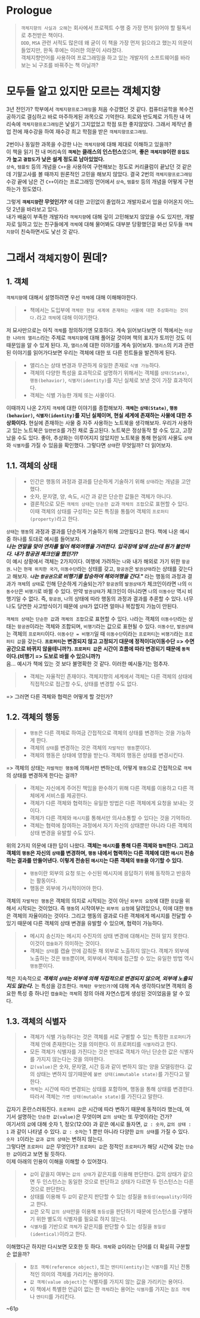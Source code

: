 # Prologue  
  
> `객체지향의 사실과 오해`는 회사에서 프로젝트 수행 중 가장 먼저 읽어야 할 필독서로 추천받은 책이다.  
> `DDD`, `MSA` 관련 서적도 많은데 왜 굳이 이 책을 가장 먼저 읽으라고 했는지 의문이 들었지만, 완독 후에는 이러한 의문이 사라졌다.  
> 객체지향언어를 사용하여 프로그래밍을 하고 있는 개발자의 소프트웨어를 바라보는 뇌 구조를 바꿔주는 책 아닐까?  
  
# 모두들 알고 있지만 모르는 객체지향  
3년 전인가? 학부에서 `객체지향프로그래밍`을 처음 수강했던 것 같다. 컴퓨터공학을 복수전공하기로 결심하고 바로 마주하게된 과목으로 기억한다. 회로와 반도체로 가득찬 내 머리속에 `객체지향프로그래밍`은 낯설기 그지없었고 학점 또한 좋지않았다. 그래서 제작년 졸업 전에 재수강을 하여 재수강 최고 학점을 받은 `객체지향프로그래밍`.  
  
2번이나 동일한 과목을 수강한 나는 `객체지향`에 대해 제대로 이해하고 있을까?  
이 책을 읽기 전 내 머리속의 **`객체`는 클래스의 인스턴스**였으며, **좋은 `객체지향`이란 `응집도`가 높고 `결합도`가 낮은 설계 정도로 남아있었다.**  
`상속`, `템플릿` 등의 개념을 `C++`을 사용하여 구현해보는 정도로 커리큘럼이 끝났던 것 같은데 기말고사를 볼 때까지 원론적인 고민을 해보지 않았다. 결국 2번의 `객체지향프로그래밍` 수강 끝에 남은 건 `C++`이라는 프로그래밍 언어에서 `상속`, `템플릿` 등의 개념을 어떻게 구현하는가 정도였다.  
  
그렇게 **`객체지향`란 무엇인가?** 에 대한 고민없이 졸업하고 개발자로서 업을 이어온지 어느덧 2년을 바라보고 있다.   
내가 배움이 부족한 개발자라 `객체지향`에 대해 깊이 고민해보지 않았을 수도 있지만, 개발자로 일하고 있는 친구들에게 `객체`에 대해 물어봐도 대부분 당황했던걸 봐선 모두들 `객체지향`이 친숙하면서도 낯선 것 같다.  
  
# 그래서 `객체지향`이 뭔데?  
## 1. 객체  
`객체지향`에 대해서 설명하려면 우선 `객체`에 대해 이해해야한다.  
  
> - 책에서는 도입부에 `객체란 현실 세계에 존재하는 사물에 대한 추상화라는 것이다.`라고 `객체`에 대해 이야기한다.
  
저 묘사만으로는 아직 `객체`를 정의하기엔 모호하다. 계속 읽어보다보면 이 책에서는 `이상한 나라의 앨리스`라는 주제로 `객체지향`에 대해 풀어갈 것이며 책의 표지가 토끼인 것도 이 때문임을 알 수 있게 된다. 자, `앨리스`에 대한 이야기를 계속 읽어보자. `앨리스`의 키과 관련된 이야기를 읽어가다보면 우리는 객체에 대한 또 다른 힌트들을 발견하게 된다.  
  
> - 앨리스는 상태 변경과 무관하게 유일한 존재로 `식별 가능`하다.  
> - 객체의 다양한 특성을 효과적으로 설명하기 위해서는 객체를 `상태(State)`, `행동(behavior)`, `식별자(identity)`를 지닌 실체로 보낸 것이 가장 효과적이다.  
> - 객체는 식별 가능한 개체 또는 사물이다.  
  
이때까지 나온 2가지 `객체`에 대한 이야기를 종합해보자. **`객체`는 `상태(State)`, `행동(behavior)`, `식별자(identity)`를 지닌 실체이며, 현실 세계에 존재하는 사물에 대한 추상화이다.** 현실에 존재하는 사물 중 자주 사용하는 노트북을 생각해보자. 우리가 사용하고 있는 노트북은 `일련번호`를 가진 채로 출고된다. 노트북은 정상동작 할 수도 있고, 고장났을 수도 있다. 
좋아, 추상화는 이루어지지 않았지만 노트북을 통해 현실의 사물도 `상태`와 `식별자`를 가질 수 있음을 확인했다. 그렇다면 `상태`란 무엇일까? 더 읽어보자.  
  
## 1.1. 객체의 상태   
> - 인간은 행동의 과정과 결과를 단순하게 기술하기 위해 `상태`라는 개념을 고안했다.  
> - 숫자, 문자열, 양, 속도, 시간 과 같은 단순한 값들은 객체가 아니다.  
> - 결론적으로 모든 `객체의 상태`는 `단순한 값`과 `객체의 조합`으로 표현할 수 있다. 이때 객체의 상태를 구성하는 모든 특징을 통틀어 객체의 `프로퍼티(property)`라고 한다.  
  
`상태`는 `행동`의 과정과 결과를 단순하게 기술하기 위해 고안됬다고 한다. 책에 나온 예시 중 하나를 토대로 예시를 들어보자.  
_**나는 연말을 맞아 연차를 털어 해외여행을 가려한다. 입국장에 앞에 섰는데 뭔가 불안하다. 내가 항공권 체크인을 했던가?**_  
이 예시 상황에서 객체는 2가지이다. 여행에 가려하는 `나`와 내가 해외로 가기 위한 `항공권`. `나`는 `현재 위치한 국가`, `이동수단`라는 상태를 갖고, `항공권`은 `발권상태`라는 상태를 갖는다고 해보자. **_`나`는 `항공권`으로 비행기를 탑승하여 해외여행을 간다."_** 라는 행동의 과정과 결과가 `객체`의 `상태`로 인해 단순하게 기술되는가? `항공권`의 `발권상태`가 체크인이라면 `나`의 `이동수단`은 `비행기`로 바뀔 수 있다. 만약 `발권상태`가 체크인이 아니라면 `나`의 `이동수단` 역시 비행기일 수 없다. 즉, `항공권`, `나`의 상태에 따라 행동의 과정과 결과를 추론할 수 있다. 너무나도 당연한 사고방식이기 때문에 `상태`가 없다면 얼마나 복잡할지 가늠이 안된다.  
  
`객체의 상태`는 `단순한 값`과 `객체의 조합`으로 표현할 수 있다. `나`라는 객체의 `이동수단`라는 상태는 `항공권`이라는 객체와 조합되며, `비행기`라는 값으로 표현될 수 있다. `이동수단`, `발권상태`는 객체의 `프로퍼티`이다. `이동수단 = 비행기`일 때 `이동수단`이라는 `프로퍼티`는 `비행기`라는 `프로퍼티 값`을 갖는다. **`프로퍼티`는 변경되지 않고 고정되기 대문에 정적이다(이동수단 => 수면공간으로 바뀌지 않을테니까?). `프로퍼티 값`은 시간이 흐름에 따라 변경되기 때문에 `동적`이다.(비행기 => 도보로 바뀔 수 있으니까?)**  
음... 예시가 책에 있는 것 보다 불명확한 것 같다. 이러한 예시들기는 멈추자.  

> - 객체는 자율적인 존재이다. 객체지향의 세계에서 객체는 다른 객체의 상태에 직접적으로 접근할 수도, 상태를 변경할 수도 없다.  
  
=> 그러면 다른 객체와 협력은 어떻게 할 것인가?  
  
## 1.2. 객체의 행동  
> - `행동`은 다른 객체로 하여금 간접적으로 객체의 상태를 변경하는 것을 가능하게 한다.  
> - 객체의 `상태`를 변경하는 것은 객체의 `자발적인 행동`뿐이다.  
> - 객체의 행동은 상태에 영향을 받는다. 객체의 행동은 상태를 변경시킨다.  
  
=> 객체의 상태는 `자발적인 행동`에 의해서만 변하는데, 어떻게 `행동`으로 간접적으로 `객체`의 상태를 변경하게 한다는 걸까?  
  
> - 객체는 자신에게 주어진 책임을 완수하기 위해 다른 객체를 이용하고 다른 객체에게 서비스를 제공한다.  
> - 객체가 다른 객체와 협력하는 유일한 방법은 다른 객체에게 요청을 보내는 것이다.  
> - 객체가 다른 객체와 `메시지`를 통해서만 의사소통할 수 있다는 것을 기억하라.  
> - 객체는 협력에 참여하는 과정에서 자기 자신의 상태뿐만 아니라 다른 객체의 상태 변경을 유발할 수도 있다.  
  
위의 2가지 의문에 대한 답이 나왔다. **객체는 `메시지`를 통해 다른 객체와 `협력`한다. 그리고 객체의 `행동`은 자신의 `상태`를 변경하며, `행동` 내에서 협력하는 다른 객체에 대한 `메시지` 전송하는 결과를 만들어낸다. 이렇게 전송된 `메시지`는 다른 객체의 `행동`을 야기할 수 있다.**  
  
> - `행동`이란 외부의 요청 또는 수신된 메시지에 응답하기 위해 동작하고 반응하는 활동이다.
> - 행동은 외부에 가시적이어야 한다.
  
객체의 `자발적인 행동`은 객체의 의지로 시작되는 것이 아닌 `외부의 요청`에 대한 `응답`을 위해서 시작되는 것이었다. 즉 `행동`의 시작여부는 `외부의 요청`에 달려있으나, 이에 대한 `행동`은 객체의 자율이라는 것이다. 그리고 행동의 결과로 다른 객체에게 메시지를 전달할 수 있기 때문에 다른 객체의 상태 변경을 유발할 수 있으며, 협력이 가능하다.  
  
> - 메시지 송신자는 메시지 수진자의 상태 변경에 대해서는 전혀 알지 못한다. 이것이 `캡슐화`가 의미하는 것이다.  
> - 객체는 `상태`를 캡슐 안에 감춰둔 채 외부로 노출하지 않는다. 객체가 외부에 노출하는 것은 `행동`뿐이며, 외부에서 객체에 접근할 수 있는 유일한 방법 역시 `행동`뿐이다.  
  
책은 지속적으로 _**객체의 `상태`는 외부에 의해 직접적으로 변경되지 않으며, 외부에 노출되지도 않는다.**_ 는 특성을 강조한다. `객체란 무엇인가?`에 대해 계속 생각하다보면 객체의 중요한 특성 중 하나인 `캡슐화`는 `객체`의 정의 아래 자연스럽게 생성된 것이었음을 알 수 있다.  
  
## 1.3. 객체의 식별자  
> - 객체가 식별 가능하다는 것은 객체를 서로 구별할 수 있는 특정한 `프로퍼티`가 객체 안에 존재한다는 것을 의미한다. 이 프로퍼티를 `식별자`라고 한다.  
> - 모든 객체가 식별자를 가진다는 것은 반대로 객체가 아닌 단순한 값은 식별자를 가지지 않는다는 것을 의마한다.  
> - `값(value)`은 숫자, 문자열, 시간 등과 같이 변하지 않는 양을 모델링한다. 값의 상태는 변하지 않기때문에 `불변 상태(immutable state)`를 가진다고 말한다.  
> - `객체`는 시간에 따라 변경되는 상태를 포함하며, 행동을 통해 상태를 변경한다. 따라서 객체는 `가변 상태(mutable state)`를 가진다고 말한다.  
  
갑자기 혼란스러워진다. `프로퍼티 값`은 시간에 따라 변하기 때문에 동적이라 했는데, 여기서 설명하는 `단순한 값(value)`은 무엇이며 `값의 상태`는 또 무엇이라는 건가?  
여기서의 `값`에 대해 숫자 1, 정오(12:00) 과 같은 예시로 들자면, `값 : 숫자`, `값의 상태 : 1` 과 같이 나타낼 수 있다. `값 : 숫자`는 1 뿐만 아니라 다양한 `값의 상태`를 가질 수 있다. `숫자 1`이라는 `값과 값의 상태`는 변하지 않는다.  
그렇다면 `프로퍼티 값`은 무엇인가? `프로퍼티 값`은 정적인 `프로퍼티`가 해당 시간에 갖는 `단순한 값`이라고 보면 될 듯하다.  
이제 아래의 인용이 이해을 이해할 수 있어졌다.  
  
> - `값`이 같을지 여부는 `값의 상태`가 같은지를 이용해 판단한다. 값의 상태가 같으면 두 인스턴스는 동일한 것으로 판단하고 상태가 다르면 두 인스턴스는 다른 것으로 판단한다.  
> - 상태를 이용해 두 `값`이 같은지 판단할 수 있는 성질을 `동등성(equality)`이라고 한다.  
> - `값`은 오직 `값의 상태`만을 이용해 `동등성`을 판단하기 때문에 인스턴스를 구별하기 위한 별도의 식별자를 필요로 하지 않는다.  
> - `식별자`를 기반으로 `객체`가 같은지를 판단할 수 있는 성질을 `동일성(identical)`이라고 한다.
  
이해했다곤 하지만 다시보면 모호한 듯 하다. `객체`와 `값`이라는 단어를 더 확실히 구분할 순 없을까?  
  
> - `참조 객체(reference object)`, 또는 `엔티티(entity)`는 `식별자`를 지닌 전통적인 의미의 객체를 가리키는 용어이다.
> - `값 객체(value object)`는 식별자를 가지지 않는 값을 가리키는 용어다.  
> - 이 책에서 특별한 언급이 없는 한 `객체`라는 용어는 `식별자`를 가지는 `참조 객체`나 `엔티티`를 가리킨다.  
  
~61p
  



